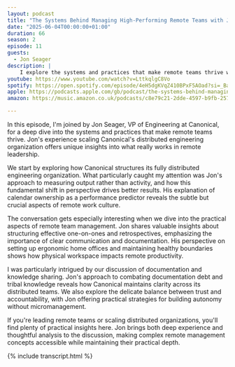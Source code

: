 ```yaml
---
layout: podcast
title: "The Systems Behind Managing High-Performing Remote Teams with Jon Seager"
date: "2025-06-04T00:00:00+01:00"
duration: 66
season: 2
episode: 11
guests:
  - Jon Seager
description: |
    I explore the systems and practices that make remote teams thrive with Jon Seager from Canonical. We dive into measuring output over activity, calendar ownership as a performance indicator, and how to build trust and autonomy in distributed organizations.
youtube: https://www.youtube.com/watch?v=LttkqlgC8Vo
spotify: https://open.spotify.com/episode/4eH5dgKVqZ410BPxF5AOad?si=_Bao3tqaQuy-uq2FnJeydA
apple: https://podcasts.apple.com/gb/podcast/the-systems-behind-managing-high-performing-remote/id1722663295?i=1000711151910
amazon: https://music.amazon.co.uk/podcasts/c8e79c21-2dde-4597-b9fb-257ecbc2bf29/episodes/1b479f6a-3949-4f14-a4c1-4180f2bbd882/nerding-out-with-viktor-the-systems-behind-managing-high-performing-remote-teams-with-jon-seager

---
```


In this episode, I'm joined by Jon Seager, VP of Engineering at Canonical, for a deep dive into the systems and practices that make remote teams thrive. Jon's experience scaling Canonical's distributed engineering organization offers unique insights into what really works in remote leadership.

We start by exploring how Canonical structures its fully distributed engineering organization. What particularly caught my attention was Jon's approach to measuring output rather than activity, and how this fundamental shift in perspective drives better results. His explanation of calendar ownership as a performance predictor reveals the subtle but crucial aspects of remote work culture.

The conversation gets especially interesting when we dive into the practical aspects of remote team management. Jon shares valuable insights about structuring effective one-on-ones and retrospectives, emphasizing the importance of clear communication and documentation. His perspective on setting up ergonomic home offices and maintaining healthy boundaries shows how physical workspace impacts remote productivity.

I was particularly intrigued by our discussion of documentation and knowledge sharing. Jon's approach to combating documentation debt and tribal knowledge reveals how Canonical maintains clarity across its distributed teams. We also explore the delicate balance between trust and accountability, with Jon offering practical strategies for building autonomy without micromanagement.

If you're leading remote teams or scaling distributed organizations, you'll find plenty of practical insights here. Jon brings both deep experience and thoughtful analysis to the discussion, making complex remote management concepts accessible while maintaining their practical depth.

{% include transcript.html %}
